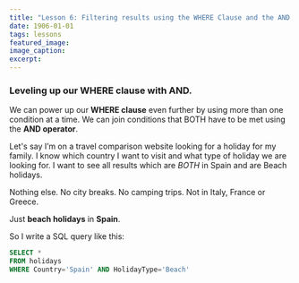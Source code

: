 ```yaml
---
title: "Lesson 6: Filtering results using the WHERE Clause and the AND operator."
date: 1906-01-01
tags: lessons
featured_image: 
image_caption: 
excerpt: 
---
```

### Leveling up our WHERE clause with AND.

We can power up our **WHERE clause** even further by using more than one condition at a time. We can join conditions that BOTH have to be met using the **AND operator**.

Let's say I’m on a travel comparison website looking for a holiday for my family. I know which country I want to visit and what type of holiday we are looking for. I want to see all results which are _BOTH_ in Spain and are Beach holidays.

Nothing else. No city breaks. No camping trips. Not in Italy, France or Greece.

Just **beach holidays** in **Spain**.

So I write a SQL query like this: 

```sql
SELECT * 
FROM holidays 
WHERE Country='Spain' AND HolidayType='Beach'
```